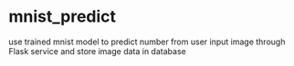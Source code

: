 # mnist_predict
use trained mnist model to predict number from user input image through Flask service and store image data in database
